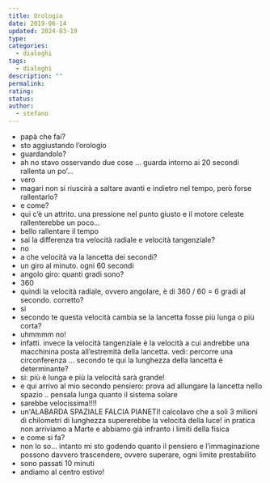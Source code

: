 ```yaml
---
title: Orologio
date: 2019-06-14
updated: 2024-03-19
type: 
categories:
  - dialoghi
tags:
  - dialoghi
description: ""
permalink: 
rating: 
status: 
author:
  - stefano
---
```


- papà che fai?
- sto aggiustando l’orologio
- guardandolo?
- ah no stavo osservando due cose ... guarda intorno ai 20 secondi rallenta un po’...
- vero
- magari non si riuscirà a saltare avanti e indietro nel tempo, però forse rallentarlo?
- e come?
- qui c’è un attrito. una pressione nel punto giusto e il motore celeste rallenterebbe un poco...
- bello rallentare il tempo
- sai la differenza tra velocità radiale e velocità tangenziale?
- no
- a che velocità va la lancetta dei secondi?
- un giro al minuto. ogni 60 secondi
- angolo giro: quanti gradi sono?
- 360
- quindi la velocità radiale, ovvero angolare, è di 360 / 60 = 6 gradi al secondo. corretto?
- si
- secondo te questa velocità cambia se la lancetta fosse più lunga o più corta?
- uhmmmm no!
- infatti. invece la velocità tangenziale è la velocità a cui andrebbe una macchinina posta all’estremità della lancetta. vedi: percorre una circonferenza ... secondo te qui la lunghezza della lancetta è determinante?
- si: più è lunga e più la velocità sarà grande!
- e qui arrivo al mio secondo pensiero: prova ad allungare la lancetta nello spazio .. pensala lunga quanto il sistema solare
- sarebbe velocissima!!!!
- un'ALABARDA SPAZIALE FALCIA PIANETI! calcolavo che a soli 3 milioni di chilometri di lunghezza supererebbe la velocità della luce! in pratica non arriviamo a Marte e abbiamo già infranto i limiti della fisica
- e come si fa?
- non lo so... intanto mi sto godendo quanto il pensiero e l’immaginazione possono davvero trascendere, ovvero superare, ogni limite prestabilito
- sono passati 10 minuti
- andiamo al centro estivo!
